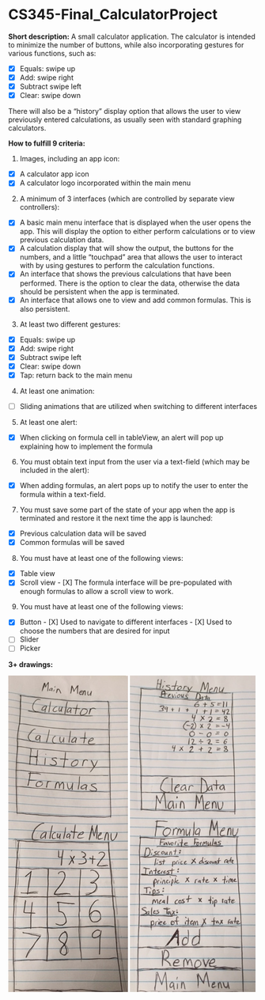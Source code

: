 # CS345-Final_CalculatorProject

**Short description:** A small calculator application. The calculator is intended to minimize the number of buttons, while also incorporating gestures for various functions, such as:
-	[x] Equals: swipe up
-	[x] Add: swipe right
-	[x] Subtract swipe left
-	[x] Clear: swipe down

There will also be a “history” display option that allows the user to view previously entered calculations, as usually seen with standard graphing calculators.

**How to fulfill 9 criteria:**
1.	Images, including an app icon:
-	[x] A calculator app icon
-	[x] A calculator logo incorporated within the main menu
2.	A minimum of 3 interfaces (which are controlled by separate view controllers):
-	[x] A basic main menu interface that is displayed when the user opens the app. This will display the option to either perform calculations or to view previous calculation data.
-	[x] A calculation display that will show the output, the buttons for the numbers, and a little “touchpad” area that allows the user to interact with by using gestures to perform the calculation functions.
-	[x] An interface that shows the previous calculations that have been performed. There is the option to clear the data, otherwise the data should be persistent when the app is terminated.
-	[x] An interface that allows one to view and add common formulas. This is also persistent.
3.	At least two different gestures:
-	[x] Equals: swipe up
-	[x] Add: swipe right
-	[x] Subtract swipe left
-	[x] Clear: swipe down
-	[x] Tap: return back to the main menu
4.	At least one animation:
-	[ ] Sliding animations that are utilized when switching to different interfaces
5.	At least one alert:
-	[x] When clicking on formula cell in tableView, an alert will pop up explaining how to implement the formula
6.	You must obtain text input from the user via a text-field (which may be included in the alert):
-	[X] When adding formulas, an alert pops up to notify the user to enter the formula within a text-field.
7.	You must save some part of the state of your app when the app is terminated and restore it the next time the app is launched:
-	[X] Previous calculation data will be saved
-	[x] Common formulas will be saved
8.	You must have at least one of the following views:
-	[x] Table view
-	[X] Scroll view
      -	[X] The formula interface will be pre-populated with enough formulas to allow a scroll view to work.
9.	You must have at least one of the following views:
-	[X] Button
      -	[X] Used to navigate to different interfaces
      -	[X] Used to choose the numbers that are desired for input
-	[ ] Slider
-	[ ] Picker

**3+ drawings:**

![alt text](https://github.com/TristinHarvell/CS345-Final_CalculatorProject/blob/master/design1.jpg)
![alt text](https://github.com/TristinHarvell/CS345-Final_CalculatorProject/blob/master/design2.jpg)
